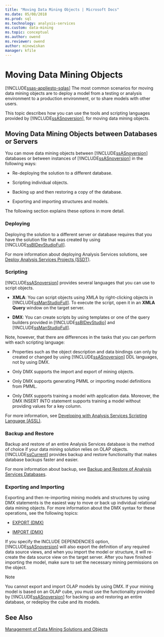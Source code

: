 ```yaml
---
title: "Moving Data Mining Objects | Microsoft Docs"
ms.date: 05/08/2018
ms.prod: sql
ms.technology: analysis-services
ms.custom: data-mining
ms.topic: conceptual
ms.author: owend
ms.reviewer: owend
author: minewiskan
manager: kfile
---
```

# Moving Data Mining Objects
[!INCLUDE[ssas-appliesto-sqlas](../../includes/ssas-appliesto-sqlas.md)]
  The most common scenarios for moving data mining objects are to deploy a model from a testing or analysis environment to a production environment, or to share models with other users.  
  
 This topic describes how you can use the tools and scripting languages provided by [!INCLUDE[ssASnoversion](../../includes/ssasnoversion-md.md)], for moving data mining objects.  
  
## Moving Data Mining Objects between Databases or Servers  
 You can move data mining objects between [!INCLUDE[ssASnoversion](../../includes/ssasnoversion-md.md)] databases or between instances of [!INCLUDE[ssASnoversion](../../includes/ssasnoversion-md.md)] in the following ways:  
  
-   Re-deploying the solution to a different database.  
  
-   Scripting individual objects.  
  
-   Backing up and then restoring a copy of the database.  
  
-   Exporting and importing structures and models.  
  
 The following section explains these options in more detail.  
  
### Deploying  
 Deploying the solution to a different server or database requires that you have the solution file that was created by using [!INCLUDE[ssBIDevStudioFull](../../includes/ssbidevstudiofull-md.md)].  
  
 For more information about deploying Analysis Services solutions, see [Deploy Analysis Services Projects &#40;SSDT&#41;](../../analysis-services/multidimensional-models/deploy-analysis-services-projects-ssdt.md).  
  
### Scripting  
 [!INCLUDE[ssASnoversion](../../includes/ssasnoversion-md.md)] provides several languages that you can use to script objects.  
  
-   **XMLA**: You can script objects using XMLA by right-clicking objects in [!INCLUDE[ssManStudioFull](../../includes/ssmanstudiofull-md.md)]. To execute the script, open it in an **XMLA Query** window on the target server.  
  
-   **DMX**: You can create scripts by using templates or one of the query builders provided in [!INCLUDE[ssBIDevStudio](../../includes/ssbidevstudio-md.md)] and [!INCLUDE[ssManStudioFull](../../includes/ssmanstudiofull-md.md)].  
  
 Note, however, that there are differences in the tasks that you can perform with each scripting language:  
  
-   Properties such as the object description and data bindings can only by created or changed by using [!INCLUDE[ssASnoversion](../../includes/ssasnoversion-md.md)] DDL languages, not by using DMX.  
  
-   Only DMX supports the import and export of mining objects.  
  
-   Only DMX supports generating PMML or importing model definitions from PMML.  
  
-   Only DMX supports training a model with application data. Moreover, the DMX INSERT INTO statement supports training a model without providing values for a key column.  
  
 For more information, see [Developing with Analysis Services Scripting Language &#40;ASSL&#41;](../../analysis-services/multidimensional-models/scripting-language-assl/developing-with-analysis-services-scripting-language-assl.md).  
  
### Backup and Restore  
 Backup and restore of an entire Analysis Services database is the method of choice if your data mining solution relies on OLAP objects. [!INCLUDE[ssCurrent](../../includes/sscurrent-md.md)] provides backup and restore functionality that makes database backups faster and easier.  
  
 For more information about backup, see [Backup and Restore of Analysis Services Databases](../../analysis-services/multidimensional-models/backup-and-restore-of-analysis-services-databases.md).  
  
### Exporting and Importing  
 Exporting and then re-importing mining models and structures by using DMX statements is the easiest way to move or back up individual relational data mining objects. For more information about the DMX syntax for these operations, see the following topics:  
  
-   [EXPORT &#40;DMX&#41;](../../dmx/export-dmx.md)  
  
-   [IMPORT &#40;DMX&#41;](../../dmx/import-dmx.md)  
  
 If you specify the INCLUDE DEPENDENCIES option, [!INCLUDE[ssASnoversion](../../includes/ssasnoversion-md.md)] will also export the definition of any required data source views, and when you import the model or structure, it will re-create the data source view on the target server. After you have finished importing the model, make sure to set the necessary mining permissions on the object.  
  
> [!NOTE]  
>  You cannot export and import OLAP models by using DMX. If your mining model is based on an OLAP cube, you must use the functionality provided by [!INCLUDE[ssASnoversion](../../includes/ssasnoversion-md.md)] for backing up and restoring an entire database, or redeploy the cube and its models.  
  
## See Also  
 [Management of Data Mining Solutions and Objects](../../analysis-services/data-mining/management-of-data-mining-solutions-and-objects.md)  
  
  
